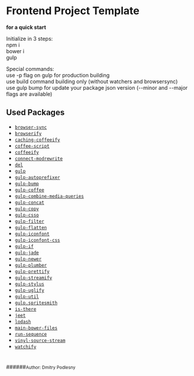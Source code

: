 # Frontend Project Template

**for a quick start**

Initialize in 3 steps:
<br>npm i
<br>bower i
<br>gulp

Special commands:
<br>use -p flag on gulp for production building
<br>use build command building only (without watchers and browsersync)
<br>use gulp bump for update your package json version (--minor and --major flags are available)

## Used Packages

* [`browser-sync`](https://www.npmjs.com/package/browser-sync)
* [`browserify`](https://www.npmjs.com/package/browserify)
* [`caching-coffeeify`](https://www.npmjs.com/package/caching-coffeeify)
* [`coffee-script`](https://www.npmjs.com/package/coffee-script)
* [`coffeeify`](https://www.npmjs.com/package/coffeeify)
* [`connect-modrewrite`](https://www.npmjs.com/package/connect-modrewrite)
* [`del`](https://www.npmjs.com/package/del)
* [`gulp`](https://www.npmjs.com/package/gulp)
* [`gulp-autoprefixer`](https://www.npmjs.com/package/gulp-autoprefixer)
* [`gulp-bump`](https://www.npmjs.com/packages/gulp-bump)
* [`gulp-coffee`](https://www.npmjs.com/package/gulp-coffee)
* [`gulp-combine-media-queries`](https://www.npmjs.com/package/gulp-combine-media-queries)
* [`gulp-concat`](https://www.npmjs.com/package/gulp-concat)
* [`gulp-copy`](https://www.npmjs.com/package/gulp-copy)
* [`gulp-csso`](https://www.npmjs.com/package/gulp-csso)
* [`gulp-filter`](https://www.npmjs.com/package/gulp-filter)
* [`gulp-flatten`](https://www.npmjs.com/package/gulp-flatten)
* [`gulp-iconfont`](https://www.npmjs.com/package/gulp-iconfont)
* [`gulp-iconfont-css`](https://www.npmjs.com/package/gulp-iconfont-css)
* [`gulp-if`](https://www.npmjs.com/package/gulp-if)
* [`gulp-jade`](https://www.npmjs.com/package/gulp-jade)
* [`gulp-newer`](https://www.npmjs.com/package/gulp-newer)
* [`gulp-plumber`](https://www.npmjs.com/package/gulp-plumber)
* [`gulp-prettify`](https://www.npmjs.com/package/gulp-prettify)
* [`gulp-streamify`](https://www.npmjs.com/package/gulp-streamify)
* [`gulp-stylus`](https://www.npmjs.com/package/gulp-stylus)
* [`gulp-uglify`](https://www.npmjs.com/package/gulp-uglify)
* [`gulp-util`](https://www.npmjs.com/package/gulp-util)
* [`gulp.spritesmith`](https://www.npmjs.com/package/gulp.spritesmith)
* [`is-there`](https://www.npmjs.com/package/is-there)
* [`jeet`](https://www.npmjs.com/package/jeet)
* [`lodash`](https://www.npmjs.com/package/lodash)
* [`main-bower-files`](https://www.npmjs.com/package/main-bower-files)
* [`run-sequence`](https://www.npmjs.com/package/run-sequence)
* [`vinyl-source-stream`](https://www.npmjs.com/package/vinyl-source-stream)
* [`watchify`](https://www.npmjs.com/package/watchify)

#

######<small>Author: Dmitry Podlesny</small>
